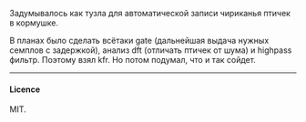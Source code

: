 Задумывалось как тузла для автоматической записи чириканья птичек в кормушке.

В планах было сделать всётаки gate (дальнейшая выдача нужных семплов с задержкой),
анализ dft (отличать птичек от шума) и highpass фильтр. Поэтому взял kfr.
Но потом подумал, что и так сойдет.

---

#### Licence
MIT.
